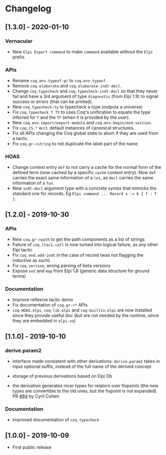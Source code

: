 # Changelog

## [1.3.0] - 2020-01-10

### Vernacular

- New `Elpi Export command` to make `command` available without the `Elpi`
  prefix.

### APIs

- Rename `coq.env.typeof-gr` to `coq.env.typeof`.
- Remove `coq.elaborate` and `coq.elaborate-indt-decl`.
- Change `coq.typecheck` and `coq.typecheck-indt-decl` so that they
  never fail and have a 3rd argument of type `diagnostic` (from Elpi 1.9)
  to signal success or errors (that can be printed).
- New `coq.typecheck-ty` to typecheck a type (outputs a universe)
- Fix `coq.typecheck T TY` to uses Coq's unification to equate
  the type inferred for `T` and the `TY` (when it is provided by
  the user).
- New `coq.env.import/export-module` and `coq.env.begin/end-section`.
- Fix `coq.CS.*` w.r.t. default instances of canonical structures.
- Fix all APIs changing the Coq global state to abort if they are used
  from a tactic.
- Fix `coq.gr->string` to not duplicate the label part of the name

### HOAS

- Change context entry `def` to not carry a cache for the normal form
  of the defined term (now cached by a specific `cache` context entry).
  Now `def` carries the exact same information of a `let`, as `decl`
  carries the same information of a `fun`.
- New `indt-decl` argument type with a concrete syntax that mimicks the
  standard one for records. Eg `Elpi command ... Record x := K { f : T }`.

## [1.2.0] - 2019-10-30

### APIs

- New `coq.gr->path` to get the path components as a list of strings
- Failure of `coq.ltac1.call` is now turned into logical failure, as any
  other Elpi tactic
- Fix `coq.end.add-indt` in the case of record (was not flagging the inductive
  as such)
- Fix `coq.version`, wrong parsing of beta versions 
- Expose `set` and `map` from Elpi 1.8 (generic data structure for ground terms)

### Documentation

- Improve reflexive tactic demo
- Fix documentation of `coq.gr->*` APIs
- `coq-HOAS.elpi`, `coq-lib.elpi` and `coq-builtin.elpi` are now installed since
  they provide useful doc (but are not needed by the runtime, since they are
  embedded in `elpi.vo`)

## [1.1.0] - 2019-10-10

### derive.param2

- interface made consistent with other derivations: `derive.param2` takes in
  input optional suffix, instead of the full name of the derived concept

- storage of previous derivations based on Elpi Db

- the derivation generates nicer types for relators over fixpoints (the new
  types are convertible to the old ones, but the fixpoint is not expanded).
  PR [#84](https://github.com/LPCIC/coq-elpi/pull/84/) by Cyril Cohen

### Documentation

- Improved documentation of `coq.typecheck`

## [1.0.0] - 2019-10-09

- First public release
